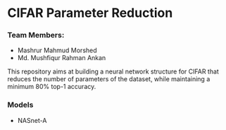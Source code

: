 # CIFAR Parameter Reduction

<h3>Team Members:</h3>
<ul>
  <li>Mashrur Mahmud Morshed</li>
  <li>Md. Mushfiqur Rahman Ankan</li>
</ul>

This repository aims at building a neural network structure for CIFAR that reduces the number of parameters of the dataset, while maintaining a minimum 80% top-1 accuracy. 

<h3>Models</h3>
<ul>
  <li>NASnet-A</li>
</ul>
